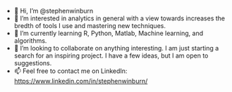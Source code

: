 - 👋 Hi, I’m @stephenwinburn
- 👀 I’m interested in analytics in general with a view towards increases the bredth of tools I use and mastering new techniques.
- 🌱 I’m currently learning R, Python, Matlab, Machine learning, and algorithms. 
- 💞️ I’m looking to collaborate on anything interesting.  I am just starting a search for an inspiring project. I have a few ideas, but I am open to suggestions.
- 📫 Feel free to contact me on LinkedIn: https://www.linkedin.com/in/stephenwinburn/

<!---
stephenwinburn/stephenwinburn is a ✨ special ✨ repository because its `README.md` (this file) appears on your GitHub profile.
You can click the Preview link to take a look at your changes.
--->
